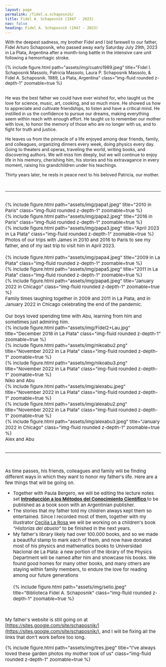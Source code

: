 ```yaml
---
layout: page
permalink: /fidel.a.schaposnik/
title: Fidel A. Schaposnik (1947 - 2023)
nav: false
heading: Fidel A. Schaposnik (1947 - 2023)
---
```

  
With the deepest sadness, my brother Fidel and I bid farewell to our father, Fidel Arturo Schaposnik, who passed away early Saturday July 29th, 2023 in La Plata, Argentina after a month-long battle in the intensive care unit following a hemorrhagic stroke.

<div class="row">
    <div class="col-sm mt-3 mt-md-0">
        {% include figure.html path="assets/img/cuatro1989.jpeg" title="Fidel I. Schaposnik Massolo, Patricia Massolo, Laura P. Schaposnik Massolo, & Fidel A. Schaposnik. 1989, La Plata, Argentina" class="img-fluid rounded z-depth-1" zoomable=true %}
    </div>
</div>

<br>


He was the best father we could have ever wished for, who taught us the love for science, music, art, cooking, and so much more. He showed us how to appreciate and cultivate friendships, to listen and have a critical mind. He instilled in us the confidence to pursue our dreams, making everything seem within reach with enough effort. He taught us to remember our mother with love, to honor the memory of those who are no longer with us, and to fight for truth and justice.

He leaves us from the pinnacle of a life enjoyed among dear friends, family, and colleagues, organizing dinners every week, doing physics every day. Going to theaters and operas, traveling the world, writing books, and discovering authors. We will miss him deeply, but we will continue to enjoy life in his memory, cherishing him, his stories and his extravagance in every moment, raising his grandchildren under his teachings.

Thirty years later, he rests in peace next to his beloved Patricia, our mother.


<br>
<hr>
<span style="font-size:15px">
<br>


<div class="row">
    <div class="col-sm mt-3 mt-md-0">
        {% include figure.html path="assets/img/papa1.jpeg" title="2010 in Paris" class="img-fluid rounded z-depth-1" zoomable=true %}
    </div>
    <div class="col-sm mt-3 mt-md-0">
        {% include figure.html path="assets/img/papa2.jpeg" title="2016 in Paris" class="img-fluid rounded z-depth-1" zoomable=true %}
    </div>
    <div class="col-sm mt-3 mt-md-0">
        {% include figure.html path="assets/img/papa3.jpeg" title="April 2023 in La Plata" class="img-fluid rounded z-depth-1" zoomable=true %}
    </div>
</div>
<div class="caption">
Photos of our trips with James in 2010 and 2016 to Paris to see my father, and of my last trip to visit him in April 2023.
</div>

<br>

<div class="row">
    <div class="col-sm mt-3 mt-md-0">
        {% include figure.html path="assets/img/papa4.jpeg" title="2009 in La Plata" class="img-fluid rounded z-depth-1" zoomable=true %}
    </div>
    <div class="col-sm mt-3 mt-md-0">
        {% include figure.html path="assets/img/papa5.jpeg" title="2011 in La Plata" class="img-fluid rounded z-depth-1" zoomable=true %}
    </div>
    <div class="col-sm mt-3 mt-md-0">
        {% include figure.html path="assets/img/papa6.jpeg" title="January 2022 in Chicago" class="img-fluid rounded z-depth-1" zoomable=true %}
    </div>
</div>
<div class="caption">
Family times laughing together in 2009 and 2011 in La Plata, and in January 2022 in Chicago celebrating the end of the pandemic. 
</div>


<br>
Our boys loved spending time with Abu, learning from him and sometimes just admiring him. 

<div class="row">
    <div class="col-sm mt-3 mt-md-0">
        {% include figure.html path="assets/img/Fidel2+Lau.jpg" title="December 2018 in La Plata" class="img-fluid rounded z-depth-1" zoomable=true %}
    </div>
    <div class="col-sm mt-3 mt-md-0">
        {% include figure.html path="assets/img/nikoabu2.png" title="November 2022 in La Plata" class="img-fluid rounded z-depth-1" zoomable=true %}
    </div>
    <div class="col-sm mt-3 mt-md-0">
        {% include figure.html path="assets/img/nikoabu3.png" title="November 2022 in La Plata" class="img-fluid rounded z-depth-1" zoomable=true %}
    </div>
</div>
<div class="caption">
Niko and Abu
</div>

<div class="row">
    <div class="col-sm mt-3 mt-md-0">
        {% include figure.html path="assets/img/alexabu.jpeg" title="November 2022 in La Plata" class="img-fluid rounded z-depth-1" zoomable=true %}
    </div>
    <div class="col-sm mt-3 mt-md-0">
        {% include figure.html path="assets/img/alexabu2.png" title="November 2022 in La Plata" class="img-fluid rounded z-depth-1" zoomable=true %}
    </div>
    <div class="col-sm mt-3 mt-md-0">
        {% include figure.html path="assets/img/alexabu3.jpeg" title="January 2022 in Chicago" class="img-fluid rounded z-depth-1" zoomable=true %}
    </div>
</div>
<div class="caption">
Alex and Abu
</div>


<br>
<hr>
<span style="font-size:15px">
<br>

As time passes, his friends, colleagues and family will be finding different ways in which they want to honor my father's life. Here are a few things that will be going on.  

<ul>
  <li>Together with Paula Bergero, we will be editing the lecture notes set <b> <a href="https://drive.google.com/file/d/12x3c2ijrgWEtS9-1CEpIH16kfKPJcQAX/view"> Introducción a los Métodos
del Conocimiento Científico </a></b> to be published as a book soon with an Argentinian publisher. </li>
    
  <li>The stories that my father told my children always kept them so entertained. Since I recorded most of them, together with my illustrator  <a href="https://www.instagram.com/cecilialarosa.ilus/?hl=en"> Cecilia La Rosa </a>we will be working on a children's book <i>"Historias del abuelo"</i> to be finished in the next years.  </li>


  <li>My father's library likely had over 100.000 books, and so we made a beautiful stamp to mark each of them, and now have donated most of his physics and mathematics books to Universidad Nacional de La Plata: a new portion of the library of the Physics Department will  be named after him and showcase his books. We found good homes for many other books, and many others are staying within family members, to endure the love for reading among our future generations </li>

<br>

  <div class="row">
    <div class="col-sm mt-3 mt-md-0">
        {% include figure.html path="assets/img/sello.jpeg" title="Biblioteca Fidel A. Schaposnik" class="img-fluid rounded z-depth-1" zoomable=true %}
    </div>
</div>
</ul>
<br>

My father's website is still going on at [https://sites.google.com/site/schaposnik/](https://sites.google.com/site/schaposnik/), and I will be fixing all the links that don't work before too long. 

<div class="row">
    <div class="col-sm mt-3 mt-md-0">
        {% include figure.html path="assets/img/tres.jpeg" title="I've always loved these garden photos my mother took of us" class="img-fluid rounded z-depth-1" zoomable=true %}
    </div>
</div>

<br>
